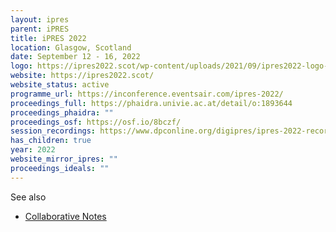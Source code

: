 ```yaml
---
layout: ipres
parent: iPRES
title: iPRES 2022
location: Glasgow, Scotland
date: September 12 - 16, 2022
logo: https://ipres2022.scot/wp-content/uploads/2021/09/ipres2022-logo-1.svg
website: https://ipres2022.scot/
website_status: active
programme_url: https://inconference.eventsair.com/ipres-2022/
proceedings_full: https://phaidra.univie.ac.at/detail/o:1893644
proceedings_phaidra: ""
proceedings_osf: https://osf.io/8bczf/
session_recordings: https://www.dpconline.org/digipres/ipres-2022-recordings
has_children: true
year: 2022
website_mirror_ipres: ""
proceedings_ideals: ""
---
```

See also

- [Collaborative Notes](https://docs.google.com/document/d/1PW6NAI1UL9Ir_ye-AZCOu7y2v1ve4clteH2SyqBdsKA/view)
